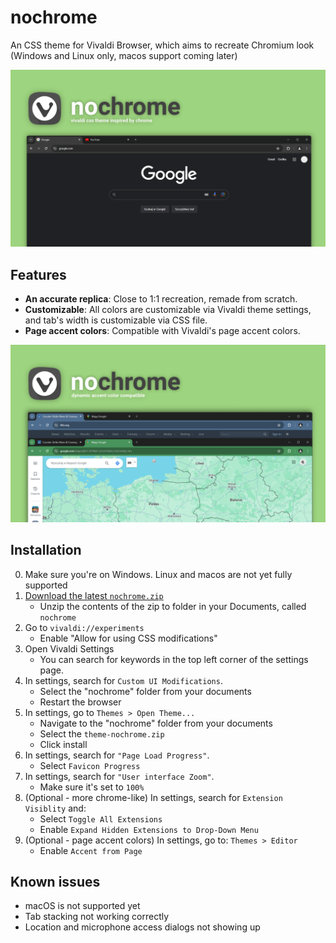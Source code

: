 # nochrome
An CSS theme for Vivaldi Browser, which aims to recreate Chromium look (Windows and Linux only, macos support coming later)

![screenshot 1.png](screenshot%201.png)

## Features
- **An accurate replica**: Close to 1:1 recreation, remade from scratch.
- **Customizable**: All colors are customizable via Vivaldi theme settings, and tab's width is customizable via CSS file.
- **Page accent colors**: Compatible with Vivaldi's page accent colors.

![screenshot 2.png](screenshot%202.png)

## Installation
0. Make sure you're on Windows. Linux and macos are not yet fully supported
1.  [Download the latest `nochrome.zip`](https://github.com/nokocu/nochrome/releases)
	* Unzip the contents of the zip to folder in your Documents, called `nochrome`
2. Go to `vivaldi://experiments`
	* Enable "Allow for using CSS modifications"
3. Open Vivaldi Settings
	* You can search for keywords in the top left corner of the settings page.
4. In settings, search for `Custom UI Modifications`.
	* Select the "nochrome" folder from your documents
    * Restart the browser
5. In settings, go to `Themes > Open Theme...`
	* Navigate to the "nochrome" folder from your documents
	* Select the `theme-nochrome.zip`
	* Click install
6. In settings, search for `"Page Load Progress"`.
	* Select `Favicon Progress`
7. In settings, search for `"User interface Zoom"`.
	* Make sure it's set to `100%`
8. (Optional - more chrome-like) In settings, search for `Extension Visiblity` and:
	* Select `Toggle All Extensions`
	* Enable `Expand Hidden Extensions to Drop-Down Menu`
9. (Optional - page accent colors) In settings, go to: `Themes > Editor`
	* Enable `Accent from Page`

## Known issues
- macOS is not supported yet
- Tab stacking not working correctly
- Location and microphone access dialogs not showing up
